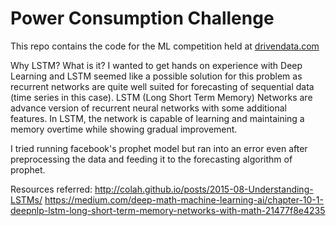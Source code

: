 # Power Consumption Challenge

This repo contains the code for the ML competition held at [drivendata.com](https://www.drivendata.org/competitions/55/schneider-cold-start/) 


Why LSTM? What is it?
I wanted to get hands on experience with Deep Learning and LSTM seemed like a possible solution for this problem as recurrent networks are quite well suited for forecasting of sequential data (time series in this case). LSTM (Long Short Term Memory) Networks are advance version of recurrent neural networks with some additional features. In LSTM, the network is capable of learning and maintaining a memory overtime while showing gradual improvement. 

I tried running facebook's prophet model but ran into an error even after preprocessing the data and feeding it to the forecasting algorithm of prophet.

Resources referred:
http://colah.github.io/posts/2015-08-Understanding-LSTMs/
https://medium.com/deep-math-machine-learning-ai/chapter-10-1-deepnlp-lstm-long-short-term-memory-networks-with-math-21477f8e4235
